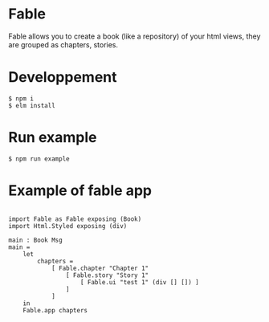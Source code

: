 # Fable

Fable allows you to create a book (like a repository) of your html views, they are grouped as chapters, stories.

# Developpement

```
$ npm i
$ elm install
```

# Run example

```
$ npm run example
```

# Example of fable app

```

import Fable as Fable exposing (Book)
import Html.Styled exposing (div)

main : Book Msg
main =
    let
        chapters =
            [ Fable.chapter "Chapter 1"
                [ Fable.story "Story 1"
                    [ Fable.ui "test 1" (div [] []) ]
                ]    
            ]
    in
    Fable.app chapters
```

